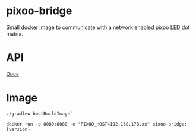 # pixoo-bridge
Small docker image to communicate with a network enabled pixoo LED dot matrix.

# API
[Docs](http://doc.divoom-gz.com/web/#/12?page_id=191)

# Image
```
./gradlew bootBuildImage`
```

```
docker run -p 8080:8080 -e "PIXOO_HOST=192.168.178.xx" pixoo-bridge:{version} 
```